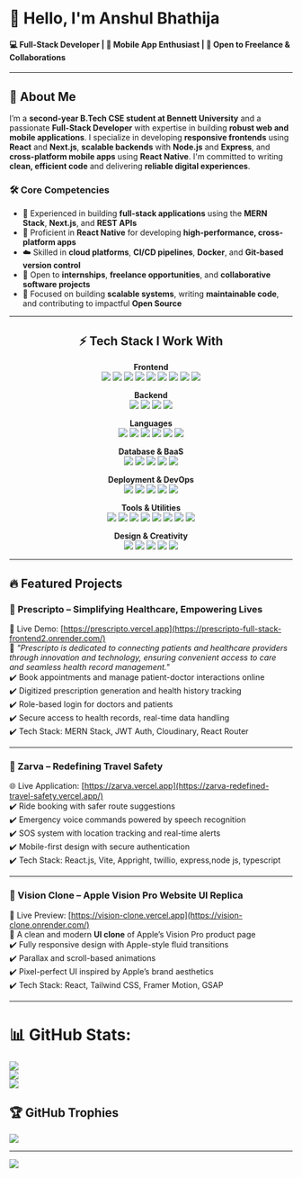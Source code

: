 # 👋 Hello, I'm Anshul Bhathija

#### 💻 Full-Stack Developer | 📱 Mobile App Enthusiast | 🤝 Open to Freelance & Collaborations

---

## 💫 About Me

I’m a **second-year B.Tech CSE student at Bennett University** and a passionate **Full-Stack Developer** with expertise in building **robust web and mobile applications**. I specialize in developing **responsive frontends** using **React** and **Next.js**, **scalable backends** with **Node.js** and **Express**, and **cross-platform mobile apps** using **React Native**. I'm committed to writing **clean, efficient code** and delivering **reliable digital experiences**.

### 🛠️ Core Competencies

- 🚀 Experienced in building **full-stack applications** using the **MERN Stack**, **Next.js**, and **REST APIs**
- 📱 Proficient in **React Native** for developing **high-performance, cross-platform apps**
- ☁️ Skilled in **cloud platforms**, **CI/CD pipelines**, **Docker**, and **Git-based version control**
- 💼 Open to **internships**, **freelance opportunities**, and **collaborative software projects**
- 🎯 Focused on building **scalable systems**, writing **maintainable code**, and contributing to impactful **Open Source**

---


<h2 align="center">⚡ Tech Stack I Work With</h2>

<p align="center">
  <b>Frontend</b><br/>
  <img src="https://img.shields.io/badge/React-20232A?style=for-the-badge&logo=react&logoColor=61DAFB"/>
  <img src="https://img.shields.io/badge/Next.js-000000?style=for-the-badge&logo=next.js&logoColor=white"/>
  <img src="https://img.shields.io/badge/React_Native-20232A?style=for-the-badge&logo=react&logoColor=61DAFB"/>
  <img src="https://img.shields.io/badge/Vite-646CFF?style=for-the-badge&logo=vite&logoColor=white"/>
  <img src="https://img.shields.io/badge/React_Query-FF4154?style=for-the-badge&logo=reactquery&logoColor=white"/>
  <img src="https://img.shields.io/badge/Tailwind_CSS-38B2AC?style=for-the-badge&logo=tailwind-css&logoColor=white"/>
  <img src="https://img.shields.io/badge/Redux-593D88?style=for-the-badge&logo=redux&logoColor=white"/>
  <img src="https://img.shields.io/badge/HTML5-E34F26?style=for-the-badge&logo=html5&logoColor=white"/>
  <img src="https://img.shields.io/badge/CSS3-1572B6?style=for-the-badge&logo=css3&logoColor=white"/>
</p>

<p align="center">
  <b>Backend</b><br/>
  <img src="https://img.shields.io/badge/Node.js-339933?style=for-the-badge&logo=node.js&logoColor=white"/>
  <img src="https://img.shields.io/badge/Express.js-000000?style=for-the-badge&logo=express&logoColor=white"/>
  <img src="https://img.shields.io/badge/Nodemon-76D04B?style=for-the-badge&logo=nodemon&logoColor=white"/>
  <img src="https://img.shields.io/badge/JWT-black?style=for-the-badge&logo=JSON%20web%20tokens&logoColor=white"/>
</p>

<p align="center">
  <b>Languages</b><br/>
  <img src="https://img.shields.io/badge/JavaScript-F7DF1E?style=for-the-badge&logo=javascript&logoColor=black"/>
  <img src="https://img.shields.io/badge/TypeScript-007ACC?style=for-the-badge&logo=typescript&logoColor=white"/>
  <img src="https://img.shields.io/badge/Python-3776AB?style=for-the-badge&logo=python&logoColor=white"/>
  <img src="https://img.shields.io/badge/Java-ED8B00?style=for-the-badge&logo=java&logoColor=white"/>
  <img src="https://img.shields.io/badge/JavaFX-FF0000?style=for-the-badge&logo=java&logoColor=white"/>
  <img src="https://img.shields.io/badge/C++-00599C?style=for-the-badge&logo=c%2B%2B&logoColor=white"/>
</p>

<p align="center">
  <b>Database & BaaS</b><br/>
  <img src="https://img.shields.io/badge/MongoDB-4EA94B?style=for-the-badge&logo=mongodb&logoColor=white"/>
  <img src="https://img.shields.io/badge/MySQL-4479A1?style=for-the-badge&logo=mysql&logoColor=white"/>
  <img src="https://img.shields.io/badge/Firebase-FFCA28?style=for-the-badge&logo=firebase&logoColor=black"/>
  <img src="https://img.shields.io/badge/Supabase-3ECF8E?style=for-the-badge&logo=supabase&logoColor=white"/>
  <img src="https://img.shields.io/badge/Appwrite-FD366E?style=for-the-badge&logo=appwrite&logoColor=white"/>
</p>

<p align="center">
  <b>Deployment & DevOps</b><br/>
  <img src="https://img.shields.io/badge/Vercel-000?style=for-the-badge&logo=vercel&logoColor=white"/>
  <img src="https://img.shields.io/badge/Netlify-00C7B7?style=for-the-badge&logo=netlify&logoColor=white"/>
  <img src="https://img.shields.io/badge/Render-00979D?style=for-the-badge&logo=render&logoColor=white"/>
  <img src="https://img.shields.io/badge/Cloudflare-F38020?style=for-the-badge&logo=cloudflare&logoColor=white"/>
  <img src="https://img.shields.io/badge/Docker-2496ED?style=for-the-badge&logo=docker&logoColor=white"/>
</p>

<p align="center">
  <b>Tools & Utilities</b><br/>
  <img src="https://img.shields.io/badge/Git-F05032?style=for-the-badge&logo=git&logoColor=white"/>
  <img src="https://img.shields.io/badge/GitHub-181717?style=for-the-badge&logo=github&logoColor=white"/>
  <img src="https://img.shields.io/badge/VS_Code-007ACC?style=for-the-badge&logo=visual%20studio%20code&logoColor=white"/>
  <img src="https://img.shields.io/badge/Postman-FF6C37?style=for-the-badge&logo=postman&logoColor=white"/>
  <img src="https://img.shields.io/badge/ESLint-4B32C3?style=for-the-badge&logo=eslint&logoColor=white"/>
  <img src="https://img.shields.io/badge/Prettier-F7B93E?style=for-the-badge&logo=prettier&logoColor=black"/>
  <img src="https://img.shields.io/badge/NPM-CB3837?style=for-the-badge&logo=npm&logoColor=white"/>
  <img src="https://img.shields.io/badge/Twilio-F22F46?style=for-the-badge&logo=twilio&logoColor=white"/>
</p>

<p align="center">
  <b>Design & Creativity</b><br/>
  <img src="https://img.shields.io/badge/Figma-F24E1E?style=for-the-badge&logo=figma&logoColor=white"/>
  <img src="https://img.shields.io/badge/Framer-black?style=for-the-badge&logo=framer&logoColor=blue"/>
  <img src="https://img.shields.io/badge/Canva-00C4CC?style=for-the-badge&logo=canva&logoColor=white"/>
  <img src="https://img.shields.io/badge/Lightroom-31A8FF?style=for-the-badge&logo=adobe%20lightroom&logoColor=white"/>
  <img src="https://img.shields.io/badge/Blender-F5792A?style=for-the-badge&logo=blender&logoColor=white"/>
</p>

---

## 🔥 Featured Projects

### 🏥 Prescripto – Simplifying Healthcare, Empowering Lives  
🚀 Live Demo: [https://prescripto.vercel.app](https://prescripto-full-stack-frontend2.onrender.com/)  
📖 *"Prescripto is dedicated to connecting patients and healthcare providers through innovation and technology, ensuring convenient access to care and seamless health record management."*  
✔️ Book appointments and manage patient-doctor interactions online  
✔️ Digitized prescription generation and health history tracking  
✔️ Role-based login for doctors and patients  
✔️ Secure access to health records, real-time data handling  
✔️ Tech Stack: MERN Stack, JWT Auth, Cloudinary, React Router

---

### 🚖 Zarva – Redefining Travel Safety  
🌐 Live Application: [https://zarva.vercel.app](https://zarva-redefined-travel-safety.vercel.app/)  
✔️ Ride booking with safer route suggestions  
✔️ Emergency voice commands powered by speech recognition  
✔️ SOS system with location tracking and real-time alerts  
✔️ Mobile-first design with secure authentication  
✔️ Tech Stack: React.js, Vite, Appright, twillio, express,node js, typescript 

---

### 🍎 Vision Clone – Apple Vision Pro Website UI Replica  
🌟 Live Preview: [https://vision-clone.vercel.app](https://vision-clone.onrender.com/)  
📱 A clean and modern **UI clone** of Apple’s Vision Pro product page  
✔️ Fully responsive design with Apple-style fluid transitions  
✔️ Parallax and scroll-based animations  
✔️ Pixel-perfect UI inspired by Apple’s brand aesthetics  
✔️ Tech Stack: React, Tailwind CSS, Framer Motion, GSAP

---




# 📊 GitHub Stats:
![](https://github-readme-stats.vercel.app/api?username=codecrafter071727&theme=radical&hide_border=false&include_all_commits=false&count_private=true)<br/>
![](https://nirzak-streak-stats.vercel.app/?user=codecrafter071727&theme=radical&hide_border=false)<br/>
![](https://github-readme-stats.vercel.app/api/top-langs/?username=codecrafter071727&theme=radical&hide_border=false&include_all_commits=false&count_private=true&layout=compact)

## 🏆 GitHub Trophies
![](https://github-profile-trophy.vercel.app/?username=codecrafter071727&theme=radical&no-frame=false&no-bg=false&margin-w=4)



---
[![](https://visitcount.itsvg.in/api?id=codecrafter071727&icon=0&color=0)](https://visitcount.itsvg.in)

<!-- Proudly created with GPRM ( https://gprm.itsvg.in ) -->
